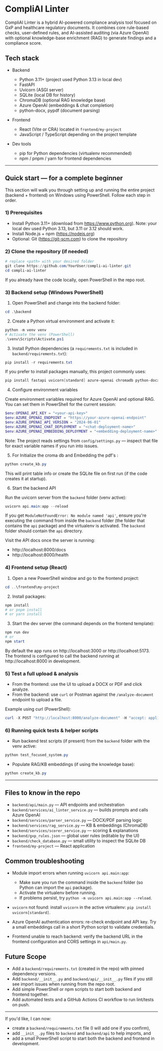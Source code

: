 # CompliAI Linter

CompliAI Linter is a hybrid AI-powered compliance analysis tool focused on GxP and healthcare regulatory documents. It combines core rule-based checks, user-defined rules, and AI-assisted auditing (via Azure OpenAI) with optional knowledge-base enrichment (RAG) to generate findings and a compliance score.

## Tech stack

- Backend
  - Python 3.11+ (project used Python 3.13 in local dev)
  - FastAPI
  - Uvicorn (ASGI server)
  - SQLite (local DB for history)
  - ChromaDB (optional RAG knowledge base)
  - Azure OpenAI (embeddings & chat completion)
  - python-docx, pypdf (document parsing)

- Frontend
  - React (Vite or CRA) located in `frontend/my-project`
  - JavaScript / TypeScript depending on the project template

- Dev tools
  - pip for Python dependencies (virtualenv recommended)
  - npm / pnpm / yarn for frontend dependencies

---

## Quick start — for a complete beginner

This section will walk you through setting up and running the entire project (backend + frontend) on Windows using PowerShell. Follow each step in order.

### 1) Prerequisites

- Install Python 3.11+ (download from https://www.python.org). Note: your local dev used Python 3.13, but 3.11 or 3.12 should work.
- Install Node.js + npm (https://nodejs.org)
- Optional: Git (https://git-scm.com) to clone the repository

### 2) Clone the repository (if needed)

```powershell
# replace <path> with your desired folder
git clone https://github.com/YourUser/compli-ai-linter.git
cd compli-ai-linter
```

If you already have the code locally, open PowerShell in the repo root.

### 3) Backend setup (Windows PowerShell)

1. Open PowerShell and change into the backend folder:

```powershell
cd .\backend
```

2. Create a Python virtual environment and activate it:

```powershell
python -m venv venv
# Activate the venv (PowerShell)
.\venv\Scripts\Activate.ps1
```

3. Install Python dependencies (a `requirements.txt` is included in `backend/requirements.txt`):

```powershell
pip install -r requirements.txt
```

If you prefer to install packages manually, this project commonly uses:

```powershell
pip install fastapi uvicorn[standard] azure-openai chromadb python-docx pypdf openai pydantic
```

4. Configure environment variables

Create environment variables required for Azure OpenAI and optional RAG. You can set them in PowerShell for the current session:

```powershell
$env:OPENAI_API_KEY = "<your-api-key>"
$env:AZURE_OPENAI_ENDPOINT = "https://your-azure-openai-endpoint"
$env:AZURE_OPENAI_API_VERSION = "2024-06-01"
$env:AZURE_OPENAI_CHAT_DEPLOYMENT = "<chat-deployment-name>"
$env:AZURE_OPENAI_EMBEDDING_DEPLOYMENT = "<embedding-deployment-name>"
```

Note: The project reads settings from `config/settings.py` — inspect that file for exact variable names if you run into issues.

5. For Initialize the croma db and Embedding the pdf's :

```powershell
python create_kb.py
```

This will print table info or create the SQLite file on first run (if the code creates it at startup).

6. Start the backend API

Run the uvicorn server from the `backend` folder (venv active):

```powershell
uvicorn api.main:app --reload
```

If you get `ModuleNotFoundError: No module named 'api'`, ensure you're executing the command from inside the `backend` folder (the folder that contains the `api` package) and the virtualenv is activated. The `backend` folder should contain the `api` directory.

Visit the API docs once the server is running:

- http://localhost:8000/docs
- http://localhost:8000/health

### 4) Frontend setup (React)

1. Open a new PowerShell window and go to the frontend project:

```powershell
cd ..\frontend\my-project
```

2. Install packages:

```powershell
npm install
# or pnpm install
# or yarn install
```

3. Start the dev server (the command depends on the frontend template):

```powershell
npm run dev
# or
npm start
```

By default the app runs on http://localhost:3000 or http://localhost:5173. The frontend is configured to call the backend running at http://localhost:8000 in development.

### 5) Test a full upload & analysis

- From the frontend: use the UI to upload a DOCX or PDF and click analyze.
- From the backend: use `curl` or Postman against the `/analyze-document` endpoint to upload a file.

Example using curl (PowerShell):

```powershell
curl -X POST "http://localhost:8000/analyze-document" -H "accept: application/json" -H "Content-Type: multipart/form-data" -F "file=@C:\path\to\your\document.docx"
```

### 6) Running quick tests & helper scripts

- Run backend test scripts (if present) from the `backend` folder with the venv active:

```powershell
python test_focused_system.py
```

- Populate RAG/KB embeddings (if using the knowledge base):

```powershell
python create_kb.py
```

---

## Files to know in the repo

- `backend/api/main.py` — API endpoints and orchestration
- `backend/services/ai_linter_service.py` — builds prompts and calls Azure OpenAI
- `backend/services/parser_service.py` — DOCX/PDF parsing logic
- `backend/services/rag_service.py` — KB & embeddings (ChromaDB)
- `backend/services/scorer_service.py` — scoring & explanations
- `backend/gxp_rules.json` — global user rules (editable by the UI)
- `backend/check_database.py` — small utility to inspect the SQLite DB
- `frontend/my-project` — React application

## Common troubleshooting

- Module import errors when running `uvicorn api.main:app`:
  - Make sure you run the command inside the `backend` folder (so Python can import the `api` package).
  - Activate the virtualenv before running.
  - If problems persist, try `python -m uvicorn api.main:app --reload`.

- `uvicorn` not found: install `uvicorn` in the active virtualenv: `pip install uvicorn[standard]`.

- Azure OpenAI authentication errors: re-check endpoint and API key. Try a small embeddings call in a short Python script to validate credentials.

- Frontend unable to reach backend: verify the backend URL in the frontend configuration and CORS settings in `api/main.py`.

## Future Scope

- Add a `backend/requirements.txt` (created in the repo) with pinned dependency versions.
- Add `backend/__init__.py` and `backend/api/__init__.py` files if you still see import issues when running from the repo root.
- Add simple PowerShell or npm scripts to start both backend and frontend together.
- Add automated tests and a GitHub Actions CI workflow to run lint/tests on push.

---

If you'd like, I can now:
- create a `backend/requirements.txt` file (I will add one if you confirm),
- add `__init__.py` files to `backend` and `backend/api` to help imports, and
- add a small PowerShell script to start both the backend and frontend in development.


